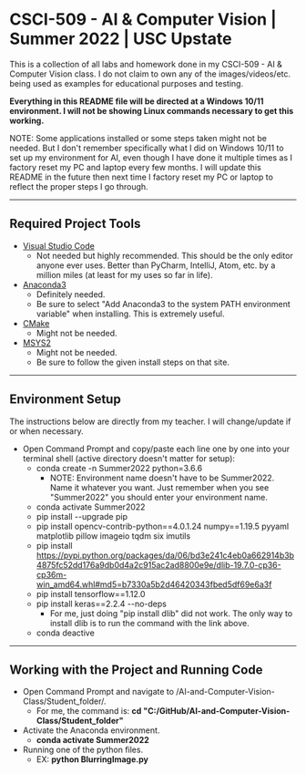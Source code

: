 # CSCI-509 - AI & Computer Vision | Summer 2022 | USC Upstate

This is a collection of all labs and homework done in my CSCI-509 - AI & Computer Vision class. I do not claim to own any of the images/videos/etc. being used as examples for educational purposes and testing.

**Everything in this README file will be directed at a Windows 10/11 environment. I will not be showing Linux commands necessary to get this working.**

NOTE: Some applications installed or some steps taken might not be needed. But I don't remember specifically what I did on Windows 10/11 to set up my environment for AI, even though I have done it multiple times as I factory reset my PC and laptop every few months. I will update this README in the future then next time I factory reset my PC or laptop to reflect the proper steps I go through.

---

## Required Project Tools

- [Visual Studio Code](https://code.visualstudio.com/)
   - Not needed but highly recommended. This should be the only editor anyone ever uses. Better than PyCharm, IntelliJ, Atom, etc. by a million miles (at least for my uses so far in life).
- [Anaconda3](https://www.anaconda.com/)
   - Definitely needed.
   - Be sure to select "Add Anaconda3 to the system PATH environment variable" when installing. This is extremely useful.
- [CMake](https://cmake.org/download/)
   - Might not be needed.
- [MSYS2](https://www.msys2.org/)
   - Might not be needed.
   - Be sure to follow the given install steps on that site.

---

## Environment Setup

The instructions below are directly from my teacher. I will change/update if or when necessary.

- Open Command Prompt and copy/paste each line one by one into your terminal shell (active directory doesn't matter for setup):
   - conda create -n Summer2022 python=3.6.6
      - NOTE: Environment name doesn't have to be Summer2022. Name it whatever you want. Just remember when you see "Summer2022" you should enter your environment name.
   - conda activate Summer2022
   - pip install --upgrade pip
   - pip install opencv-contrib-python==4.0.1.24 numpy==1.19.5 pyyaml matplotlib pillow imageio tqdm six imutils
   - pip install https://pypi.python.org/packages/da/06/bd3e241c4eb0a662914b3b4875fc52dd176a9db0d4a2c915ac2ad8800e9e/dlib-19.7.0-cp36-cp36m-win_amd64.whl#md5=b7330a5b2d46420343fbed5df69e6a3f
   - pip install tensorflow==1.12.0
   - pip install keras==2.2.4 --no-deps
      - For me, just doing "pip install dlib" did not work. The only way to install dlib is to run the command with the link above.
   - conda deactive

---

## Working with the Project and Running Code

- Open Command Prompt and navigate to /AI-and-Computer-Vision-Class/Student_folder/.
   - For me, the command is:  **cd "C:/GitHub/AI-and-Computer-Vision-Class/Student_folder"**
- Activate the Anaconda environment.
   - **conda activate Summer2022**
- Running one of the python files.
   - EX: **python BlurringImage.py**

